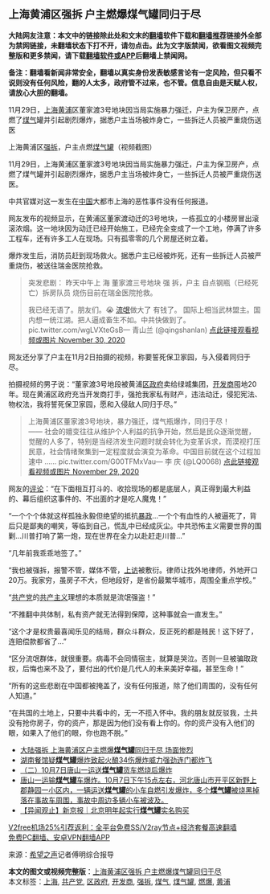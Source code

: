  <h2>上海黄浦区强拆 户主燃爆煤气罐同归于尽</h2> <p class="notice"><b>大陆网友注意：本文中的链接除此处和文末的<a href="https://github.com/bannedbook/fanqiang" >翻墙</a>软件下载和<a href="https://github.com/killgcd/justmysocks/blob/master/README.md">翻墙推荐</a>链接外全部为禁网链接，未翻墙状态下打不开，请勿点击。此为文字版禁闻，欲看图文视频完整版和更多禁闻，请下载<a href="https://github.com/bannedbook/fanqiang">翻墙软件或APP</a>后翻墙上禁闻网。</p><p>备注：翻墙看新闻非常安全，翻墙以真实身份发表敏感言论有一定风险，但只看不说则没有任何风险，翻的人太多，政府管不过来，也不管。信息自由是天赋人权，请放心大胆的翻墙。</b></p>  <div class="entry"> <p id="summary">11月29日，<a href="https://www.bannedbook.org/bnews/tag/%e4%b8%8a%e6%b5%b7/" class="st_tag internal_tag" rel="tag" title="标签 上海 下的日志">上海</a><a href="https://www.bannedbook.org/bnews/tag/%e9%bb%84%e6%b5%a6/" class="st_tag internal_tag" rel="tag" title="标签 黄浦 下的日志">黄浦</a>区董家渡3号地块因当局实施暴力强迁，户主为保卫房产，点燃了<a href="https://www.bannedbook.org/bnews/tag/%E7%85%A4%E6%B0%94/" class="st_tag internal_tag" rel="tag" title="标签 煤气 下的日志">煤气</a>罐并引起剧烈爆炸，据悉户主当场被炸身亡，一些拆迁人员被严重烧伤送医</p> <p id="conimg">上海黄浦区<a href="https://www.bannedbook.org/bnews/tag/%e5%bc%ba%e6%8b%86/" class="st_tag internal_tag" rel="tag" title="标签 强拆 下的日志">强拆</a>，户主点燃<a href="https://www.bannedbook.org/bnews/tag/%E7%85%A4%E6%B0%94%E7%BD%90/" class="st_tag internal_tag" rel="tag" title="标签 煤气罐 下的日志">煤气罐</a>（视频截图）</p> <p>11月29日，上海黄浦区董家渡3号地块因当局实施暴力强迁，户主为保卫房产，点燃了煤气罐并引起剧烈爆炸，据悉户主当场被炸身亡，一些拆迁人员被严重烧伤送医。</p> <p>中共官媒对这一发生在<span class='wp_keywordlink_affiliate'><a href="https://www.bannedbook.org/" title="中国" target="_blank">中国</a></span>大都市上海的恶性事件没有任何报道。</p> <p>网友发布的视频显示，在黄浦区董家渡动迁的3号地块，一栋孤立的小楼房冒出滚滚浓烟。这一地块因为动迁已经开始施工，已经完全变成了一个工地，停满了许多工程车，还有许多工人在现场。只有孤零零的几个房屋还树立着。</p>  <p>爆炸发生后，消防员赶到现场救火。据悉户主已经被炸死，还有一些拆迁人员被严重烧伤，被送往瑞金医院抢救。</p> <blockquote><p>突发悲剧： 昨天中午上 海 董家渡三号地块 强 拆，户主 自点钢瓶（已经死亡）拆房队员 烧伤目前在瑞金医院抢救。</p> <p>我已经无语了。朋友们。😭 <span class='wp_keywordlink'><a href="https://www.bannedbook.org/forum11/topic282.html" title="禁片：评中国共产党的流氓本性" target="_blank">流氓</a></span>做大了 有钱了。 国际上相当武林盟主。国内想一统江湖。把人逼成畜生不如。中共快做到了。 pic.twitter.com/wgLVXteGsB— 青山兰 (@qingshanlan) <a href="https://twitter.com/qingshanlan/status/1333253771707756544?ref_src=twsrc%5Etfw">点此链接观看视频或图片 November 30, 2020</a></p></blockquote> <p>网友还分享了户主在11月2日拍摄的视频，称要誓死保卫家园，与入侵着同归于尽。</p> <p>拍摄视频的男子说：“董家渡3号地段被黄浦<a href="https://www.bannedbook.org/bnews/tag/%E5%8C%BA%E6%94%BF%E5%BA%9C/" class="st_tag internal_tag" rel="tag" title="标签 区政府 下的日志">区政府</a>卖给绿城集团，<a href="https://www.bannedbook.org/bnews/tag/%e5%bc%80%e5%8f%91%e5%95%86/" class="st_tag internal_tag" rel="tag" title="标签 开发商 下的日志">开发商</a>囤地20年。现在黄浦区政府充当开发商打手，强抢我家私有财产，违法动迁，侵犯宪法、物权法，我将誓死保卫家园，愿和入侵敌人同归于尽。”</p>  <blockquote><p>上海黄浦区董家渡3号地块，暴力强迁，煤气瓶爆炸，同归于尽！<br />—— 社会的嬗变往往从维护个人利益的抗争开始，然后是民众逐渐觉醒，觉醒的人多了，特别是当经济发生问题时就会转化为变革诉求，而漠视打压民意，社会情绪聚集到一定程度就会演变为革命。中国目前就在这个过程加速中 &#8230;&#8230; pic.twitter.com/G00TFMxVau— 李 庆 (@LQ0068) <a href="https://twitter.com/LQ0068/status/1333079810294235137?ref_src=twsrc%5Etfw">点此链接观看视频或图片 November 29, 2020</a></p></blockquote> <p>网友的<span class='wp_keywordlink_affiliate'><a href="https://www.bannedbook.org/bnews/comments/" title="新闻评论" target="_blank">评论</a></span>：“在下面相互打斗的、收拾现场的都是底层人，真正得到最大利益的、幕后组织这事件的、不出面的才是吃人魔鬼！”</p> <p>“一个个个体就这样孤独永毅但绝望的抵抗<span class='wp_keywordlink'><a href="https://www.bannedbook.org/forum11/topic276.html" title="禁片：评中国共产党的暴政" target="_blank">暴政</a></span>…一个个有血性的人被逼死了，背后只是鄙夷的嘲笑，等临到自己，慌乱中已经成灰尘。中共恐怖主义需要世界的围剿…川普打响了第一炮，现在世界在全力以赴赶走川普…”</p> <p>“几年前我乖乖地签了。”</p> <p>“我也被强拆，报警不管，媒体不管，<span class='wp_keywordlink_affiliate'><a href="https://www.bannedbook.org/bnews/weiquan/" title="上访" target="_blank">上访</a></span>被敷衍。律师让找外地律师，外地开口20万。我家穷，虽房子不大，但地段好，是省份最繁华城市，周围全重点学校。”</p>  <p>“<a href="https://www.bannedbook.org/bnews/tag/%e5%85%b1%e4%ba%a7%e5%85%9a/" class="st_tag internal_tag" rel="tag" title="标签 共产党 下的日志">共产党</a>的<span class='wp_keywordlink'><a href="https://www.bannedbook.org/forum2/topic6177.html" title="《共产主义的终极目的》" target="_blank">共产主义</a></span>理想的本质就是流氓强盗！”</p> <p>“不推翻中共体制，私有资产就无法得到保障，这种事就会一直发生。”</p> <p>“这个才是权贵最喜闻乐见的结局，群众斗群众，反正死的都是贱民！这下好了，连赔偿款都省了&#8230;”</p> <p>“区分流氓群体，就很重要。病毒不会同情宿主，就算是哭泣。否则一旦被骗取政权，后悔也来不及了，要付出的代价是几代人的未来美好幸福，甚至生命！”</p> <p>“所有的这些悲剧在中国都被掩盖了，没有任何报道，除了他们周围的，没有任何人知道。”</p>  <p>“在共国的土地上，只要中共看中的，无一不揽入怀中。我的朋友就反驳我，土共没有抢你房子，你的资产，那是因为他们没有看上你的。你的资产没有入他们的眼，如果入了他们的眼，你也跑不脱。”</p> <ul class='op-related-articles' title='相关阅读'> <li><a href='https://www.bannedbook.org/bnews/cbnews/20201201/1439734.html' target='_blank'>大陆强拆 上海黄浦区户主燃爆<b>煤气罐</b>同归于尽 场面惨烈</a></li> <li><a href='https://www.bannedbook.org/bnews/baitai/20201119/1433642.html' target='_blank'>湖南餐馆疑<b>煤气罐</b>爆炸致起火酿34伤爆炸威力强劲连门都炸飞</a></li> <li><a href='https://www.bannedbook.org/bnews/bannedvideo/20201008/1410331.html' target='_blank'>（二）10月7日唐山一运送<b>煤气罐</b>货车燃烧后爆炸</a></li> <li><a href='https://www.bannedbook.org/bnews/bannedvideo/20201008/1410323.html' target='_blank'>唐山一运输<b>煤气罐</b>车爆炸。10月7日下午15点左右，河北唐山市开平区新野上郡静园一小区内，一辆运送<b>煤气罐</b>的小车自燃引发爆炸，多个<b>煤气罐</b>被烧黑掉落在事故车周围，事故中周边多辆小车被波及。</a></li> <li><a href='https://www.bannedbook.org/bnews/baitai/20200929/1404835.html' target='_blank'>【异闻观止】新京报｜北京明年起实行<b>煤气罐</b>实名购买</a></li> </ul> <p class="texttj"> <a href="https://github.com/bannedbook/fanqiang/wiki/V2ray%E6%9C%BA%E5%9C%BA" target="_blank">V2free机场25%引荐返利：全平台免费SS/V2ray节点+经济套餐高速翻墙</a><br/> <a href="https://github.com/bannedbook/fanqiang/wiki/%E7%A6%81%E9%97%BB%E7%BD%91%E5%AE%89%E5%8D%93%E7%BF%BB%E5%A2%99%E6%96%B0%E9%97%BBAPP" target="_blank">免费PC翻墙、安卓VPN翻墙APP</a></p><p> 来源：<span class='wp_keywordlink_affiliate'><a href="https://www.soundofhope.org" title="希望之声" target="_blank">希望之声</a></span>记者傅明综合报导 </p><a name='sharetosocial'></a>       <div><b>本文的图文或视频完整版</b>：<a href='https://www.bannedbook.org/bnews/cbnews/20201201/1439806.html'>上海黄浦区强拆 户主燃爆煤气罐同归于尽</a></div>  </div><!--END ENTRY--> <div class="postfooter"> <div>本文标签：<a href="https://www.bannedbook.org/bnews/tag/%e4%b8%8a%e6%b5%b7/" rel="tag">上海</a>, <a href="https://www.bannedbook.org/bnews/tag/%e5%85%b1%e4%ba%a7%e5%85%9a/" rel="tag">共产党</a>, <a href="https://www.bannedbook.org/bnews/tag/%E5%8C%BA%E6%94%BF%E5%BA%9C/" rel="tag">区政府</a>, <a href="https://www.bannedbook.org/bnews/tag/%e5%bc%80%e5%8f%91%e5%95%86/" rel="tag">开发商</a>, <a href="https://www.bannedbook.org/bnews/tag/%e5%bc%ba%e6%8b%86/" rel="tag">强拆</a>, <a href="https://www.bannedbook.org/bnews/tag/%E7%85%A4%E6%B0%94/" rel="tag">煤气</a>, <a href="https://www.bannedbook.org/bnews/tag/%E7%85%A4%E6%B0%94%E7%BD%90/" rel="tag">煤气罐</a>, <a href="https://www.bannedbook.org/bnews/tag/%E7%87%83%E7%88%86/" rel="tag">燃爆</a>, <a href="https://www.bannedbook.org/bnews/tag/%e9%bb%84%e6%b5%a6/" rel="tag">黄浦</a></div>  </div><!--END POSTFOOTER--> 